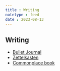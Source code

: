 ```yaml
---
title : Writing
notetype : feed
date : 2023-08-13
---
```




## Writing

- [Bullet Journal](https://bulletjournal.com/)
- [Zettelkasten](https://zettelkasten.de/posts/overview/)
- [Commonplace book](https://criticalmargins.com/the-commonplace-book-as-a-thinkers-journal-4d65231f30ec)
